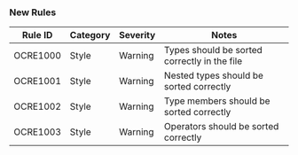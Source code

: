 ### New Rules

Rule ID | Category | Severity | Notes
--------|----------|----------|-------
OCRE1000 | Style | Warning | Types should be sorted correctly in the file
OCRE1001 | Style | Warning | Nested types should be sorted correctly
OCRE1002 | Style | Warning | Type members should be sorted correctly
OCRE1003 | Style | Warning | Operators should be sorted correctly
